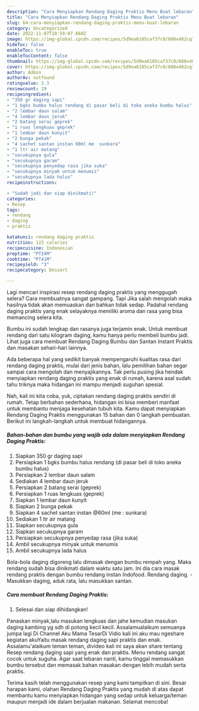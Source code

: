 ```yaml
---
description: "Cara Menyiapkan Rendang Daging Praktis Menu Buat lebaran"
title: "Cara Menyiapkan Rendang Daging Praktis Menu Buat lebaran"
slug: 64-cara-menyiapkan-rendang-daging-praktis-menu-buat-lebaran
category: Uncategorized
date: 2022-11-07T10:59:07.660Z
image: https://img-global.cpcdn.com/recipes/5d9ea6105caf37c0/680x482cq70/rendang-daging-praktis-foto-resep-utama.jpg
hideToc: false
enableToc: true
enableTocContent: false
thumbnail: https://img-global.cpcdn.com/recipes/5d9ea6105caf37c0/680x482cq70/rendang-daging-praktis-foto-resep-utama.jpg
cover: https://img-global.cpcdn.com/recipes/5d9ea6105caf37c0/680x482cq70/rendang-daging-praktis-foto-resep-utama.jpg
author: Admin
authorAv: notfound
ratingvalue: 3.3
reviewcount: 19
recipeingredient:
- "350 gr daging sapi"
- "1 bgks bumbu halus rendang di pasar beli di toko aneka bumbu halus"
- "2 lembar daun salam"
- "4 lembar daun jeruk"
- "2 batang serai geprek"
- "1 ruas lengkuas geprek"
- "1 lembar daun kunyit"
- "2 bunga pekak"
- "4 sachet santan instan 60ml me  sunkara"
- "1 ltr air matang"
- "secukupnya gula"
- "secukupnya garam"
- "secukupnya penyedap rasa jika suka"
- "secukupnya minyak untuk menumis"
- "secukupnya lada halus"
recipeinstructions:

- "Sudah jadi dan siap dinikmati!"
categories:
- Resep
tags:
- rendang
- daging
- praktis

katakunci: rendang daging praktis 
nutrition: 123 calories
recipecuisine: Indonesian
preptime: "PT24M"
cooktime: "PT41M"
recipeyield: "3"
recipecategory: Dessert

---
```



Lagi mencari inspirasi resep rendang daging praktis yang menggugah selera? Cara membuatnya sangat gampang. Tapi Jika salah mengolah maka hasilnya tidak akan memuaskan dan bahkan tidak sedap. Padahal rendang daging praktis yang enak selayaknya memiliki aroma dan rasa yang bisa memancing selera kita.


Bumbu ini sudah lengkap dan rasanya juga terjamin enak. Untuk membuat rendang dari satu kilogram daging, kamu hanya perlu membeli bumbu jadi. Lihat juga cara membuat Rendang Daging Bumbu dan Santan Instant Praktis dan masakan sehari-hari lainnya.

Ada beberapa hal yang sedikit banyak mempengaruhi kualitas rasa dari rendang daging praktis, mulai dari jenis bahan, lalu pemilihan bahan segar sampai cara mengolah dan menyajikannya. Tak perlu pusing jika hendak menyiapkan rendang daging praktis yang enak di rumah, karena asal sudah tahu triknya maka hidangan ini mampu menjadi suguhan spesial.


Nah, kali ini kita coba, yuk, ciptakan rendang daging praktis sendiri di rumah. Tetap berbahan sederhana, hidangan ini bisa memberi manfaat untuk membantu menjaga kesehatan tubuh kita. Kamu dapat menyiapkan Rendang Daging Praktis menggunakan 15 bahan dan 0 langkah pembuatan. Berikut ini langkah-langkah untuk membuat hidangannya.

<!--inarticleads1-->

##### Bahan-bahan dan bumbu yang wajib ada dalam menyiapkan Rendang Daging Praktis:

1. Siapkan 350 gr daging sapi
1. Persiapkan 1 bgks bumbu halus rendang (di pasar beli di toko aneka bumbu halus)
1. Persiapkan 2 lembar daun salam
1. Sediakan 4 lembar daun jeruk
1. Persiapkan 2 batang serai (geprek)
1. Persiapkan 1 ruas lengkuas (geprek)
1. Siapkan 1 lembar daun kunyit
1. Siapkan 2 bunga pekak
1. Siapkan 4 sachet santan instan @60ml (me : sunkara)
1. Sediakan 1 ltr air matang
1. Siapkan secukupnya gula
1. Siapkan secukupnya garam
1. Persiapkan secukupnya penyedap rasa (jika suka)
1. Ambil secukupnya minyak untuk menumis
1. Ambil secukupnya lada halus


Bola-bola daging digoreng lalu dimasak dengan bumbu rempah yang. Maka rendang sudah bisa dinikmati dalam waktu satu jam. Ini dia cara masak rendang praktis dengan bumbu rendang instan Indofood. Rendang daging. - Masukkan daging, aduk rata, lalu masukkan santan. 

<!--inarticleads2-->

##### Cara membuat Rendang Daging Praktis:


1. Selesai dan siap dihidangkan!

Panaskan minyak,lalu masukan lengkuas dan jahe kemudian masukan daging kambing yg sdh di potong kecil kecil. Assalamualaikum semuanya jumpa lagi Di Channel Aku Mama TesarDi Vidio kali ini aku mau ngeshare kegiatan akuYaitu masak rendang daging sapi praktis dan enak. Assalamu&#39;alaikum teman teman, divideo kali ini saya akan share tentang Resep rendang daging sapi yang enak dan praktis. Menu rendang sangat cocok untuk suguha. Agar saat lebaran nanti, kamu tinggal memasukkan bumbu tersebut dan memasak bahan masakan dengan lebih mudah serta praktis. 

Terima kasih telah menggunakan resep yang kami tampilkan di sini. Besar harapan kami, olahan Rendang Daging Praktis yang mudah di atas dapat membantu kamu menyiapkan hidangan yang sedap untuk keluarga/teman maupun menjadi ide dalam berjualan makanan. Selamat mencoba!
